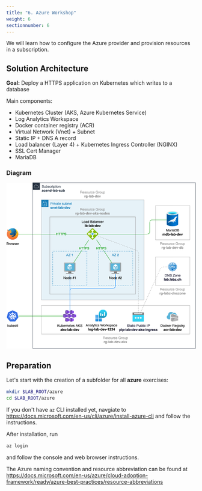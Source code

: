 ```yaml
---
title: "6. Azure Workshop"
weight: 6
sectionnumber: 6
---
```


We will learn how to configure the Azure provider and provision resources in a subscription.


## Solution Architecture

**Goal:** Deploy a HTTPS application on Kubernetes which writes to a database

Main components:

* Kubernetes Cluster (AKS, Azure Kubernetes Service)
* Log Analytics Workspace
* Docker container registry (ACR)
* Virtual Network (Vnet) + Subnet
* Static IP + DNS A record
* Load balancer (Layer 4) + Kubernetes Ingress Controller (NGINX)
* SSL Cert Manager
* MariaDB

### Diagram

![Azure_solution_architecture.png.png](Azure_solution_architecture.png)


## Preparation

Let's start with the creation of a subfolder for all **azure** exercises:

```bash
mkdir $LAB_ROOT/azure
cd $LAB_ROOT/azure
```

If you don't have `az` CLI installed yet, navgiate to https://docs.microsoft.com/en-us/cli/azure/install-azure-cli
and follow the instructions.

After installation, run
```bash
az login
```
and follow the console and web browser instructions.

The Azure naming convention and resource abbreviation can be found at
https://docs.microsoft.com/en-us/azure/cloud-adoption-framework/ready/azure-best-practices/resource-abbreviations

